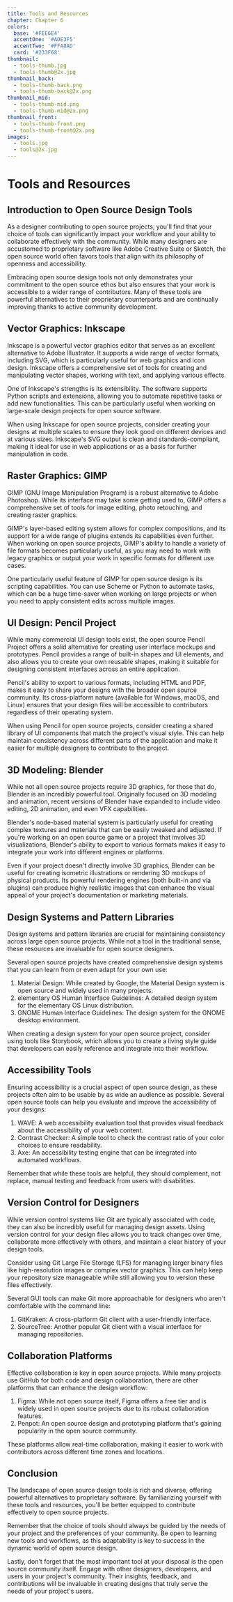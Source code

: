```yaml
---
title: Tools and Resources
chapter: Chapter 6
colors:
  base: '#FEE6E4'
  accentOne: '#ADE3F5'
  accentTwo: '#FFA8AD'
  card: '#233F68'
thumbnail:
  - tools-thumb.jpg
  - tools-thumb@2x.jpg
thumbnail_back:
  - tools-thumb-back.png
  - tools-thumb-back@2x.png
thumbnail_mid:
  - tools-thumb-mid.png
  - tools-thumb-mid@2x.png
thumbnail_front:
  - tools-thumb-front.png
  - tools-thumb-front@2x.png
images:
  - tools.jpg
  - tools@2x.jpg
---
```


# Tools and Resources

## Introduction to Open Source Design Tools

As a designer contributing to open source projects, you'll find that your choice of tools can significantly impact your workflow and your ability to collaborate effectively with the community. While many designers are accustomed to proprietary software like Adobe Creative Suite or Sketch, the open source world often favors tools that align with its philosophy of openness and accessibility.

Embracing open source design tools not only demonstrates your commitment to the open source ethos but also ensures that your work is accessible to a wider range of contributors. Many of these tools are powerful alternatives to their proprietary counterparts and are continually improving thanks to active community development.

## Vector Graphics: Inkscape

Inkscape is a powerful vector graphics editor that serves as an excellent alternative to Adobe Illustrator. It supports a wide range of vector formats, including SVG, which is particularly useful for web graphics and icon design. Inkscape offers a comprehensive set of tools for creating and manipulating vector shapes, working with text, and applying various effects.

One of Inkscape's strengths is its extensibility. The software supports Python scripts and extensions, allowing you to automate repetitive tasks or add new functionalities. This can be particularly useful when working on large-scale design projects for open source software.

When using Inkscape for open source projects, consider creating your designs at multiple scales to ensure they look good on different devices and at various sizes. Inkscape's SVG output is clean and standards-compliant, making it ideal for use in web applications or as a basis for further manipulation in code.

## Raster Graphics: GIMP

GIMP (GNU Image Manipulation Program) is a robust alternative to Adobe Photoshop. While its interface may take some getting used to, GIMP offers a comprehensive set of tools for image editing, photo retouching, and creating raster graphics.

GIMP's layer-based editing system allows for complex compositions, and its support for a wide range of plugins extends its capabilities even further. When working on open source projects, GIMP's ability to handle a variety of file formats becomes particularly useful, as you may need to work with legacy graphics or output your work in specific formats for different use cases.

One particularly useful feature of GIMP for open source design is its scripting capabilities. You can use Scheme or Python to automate tasks, which can be a huge time-saver when working on large projects or when you need to apply consistent edits across multiple images.

## UI Design: Pencil Project

While many commercial UI design tools exist, the open source Pencil Project offers a solid alternative for creating user interface mockups and prototypes. Pencil provides a range of built-in shapes and UI elements, and also allows you to create your own reusable shapes, making it suitable for designing consistent interfaces across an entire application.

Pencil's ability to export to various formats, including HTML and PDF, makes it easy to share your designs with the broader open source community. Its cross-platform nature (available for Windows, macOS, and Linux) ensures that your design files will be accessible to contributors regardless of their operating system.

When using Pencil for open source projects, consider creating a shared library of UI components that match the project's visual style. This can help maintain consistency across different parts of the application and make it easier for multiple designers to contribute to the project.

## 3D Modeling: Blender

While not all open source projects require 3D graphics, for those that do, Blender is an incredibly powerful tool. Originally focused on 3D modeling and animation, recent versions of Blender have expanded to include video editing, 2D animation, and even VFX capabilities.

Blender's node-based material system is particularly useful for creating complex textures and materials that can be easily tweaked and adjusted. If you're working on an open source game or a project that involves 3D visualizations, Blender's ability to export to various formats makes it easy to integrate your work into different engines or platforms.

Even if your project doesn't directly involve 3D graphics, Blender can be useful for creating isometric illustrations or rendering 3D mockups of physical products. Its powerful rendering engines (both built-in and via plugins) can produce highly realistic images that can enhance the visual appeal of your project's documentation or marketing materials.

## Design Systems and Pattern Libraries

Design systems and pattern libraries are crucial for maintaining consistency across large open source projects. While not a tool in the traditional sense, these resources are invaluable for open source designers.

Several open source projects have created comprehensive design systems that you can learn from or even adapt for your own use:

1. Material Design: While created by Google, the Material Design system is open source and widely used in many projects.
2. elementary OS Human Interface Guidelines: A detailed design system for the elementary OS Linux distribution.
3. GNOME Human Interface Guidelines: The design system for the GNOME desktop environment.

When creating a design system for your open source project, consider using tools like Storybook, which allows you to create a living style guide that developers can easily reference and integrate into their workflow.

## Accessibility Tools

Ensuring accessibility is a crucial aspect of open source design, as these projects often aim to be usable by as wide an audience as possible. Several open source tools can help you evaluate and improve the accessibility of your designs:

1. WAVE: A web accessibility evaluation tool that provides visual feedback about the accessibility of your web content.
2. Contrast Checker: A simple tool to check the contrast ratio of your color choices to ensure readability.
3. Axe: An accessibility testing engine that can be integrated into automated workflows.

Remember that while these tools are helpful, they should complement, not replace, manual testing and feedback from users with disabilities.

## Version Control for Designers

While version control systems like Git are typically associated with code, they can also be incredibly useful for managing design assets. Using version control for your design files allows you to track changes over time, collaborate more effectively with others, and maintain a clear history of your design tools.

Consider using Git Large File Storage (LFS) for managing larger binary files like high-resolution images or complex vector graphics. This can help keep your repository size manageable while still allowing you to version these files effectively.

Several GUI tools can make Git more approachable for designers who aren't comfortable with the command line:

1. GitKraken: A cross-platform Git client with a user-friendly interface.
2. SourceTree: Another popular Git client with a visual interface for managing repositories.

## Collaboration Platforms

Effective collaboration is key in open source projects. While many projects use GitHub for both code and design collaboration, there are other platforms that can enhance the design workflow:

1. Figma: While not open source itself, Figma offers a free tier and is widely used in open source projects due to its robust collaboration features.
2. Penpot: An open source design and prototyping platform that's gaining popularity in the open source community.

These platforms allow real-time collaboration, making it easier to work with contributors across different time zones and locations.

## Conclusion

The landscape of open source design tools is rich and diverse, offering powerful alternatives to proprietary software. By familiarizing yourself with these tools and resources, you'll be better equipped to contribute effectively to open source projects.

Remember that the choice of tools should always be guided by the needs of your project and the preferences of your community. Be open to learning new tools and workflows, as this adaptability is key to success in the dynamic world of open source design.

Lastly, don't forget that the most important tool at your disposal is the open source community itself. Engage with other designers, developers, and users in your project's community. Their insights, feedback, and contributions will be invaluable in creating designs that truly serve the needs of your project's users.
